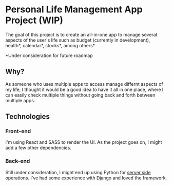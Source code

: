 # Personal Life Management App Project (WIP)

The goal of this project is to create an all-in-one app to manage several aspects of the user's life such as budget (currently in development), health*, calendar*, stocks*, among others*

*Under consideration for future roadmap

## Why?

As someone who uses multiple apps to access manage differnt aspects of my life, I thought it would be a good idea to have it all in one place, where I can easily check multiple things without going back and forth between multiple apps.

## Technologies

### Front-end
I'm using React and SASS to render the UI. As the project goes on, I might add a few other dependencies.

### Back-end
Still under consideration, I might end up using Python for [server side](https://github.com/filipeqm94/project1-server) operations. I've had some experience with Django and loved the framework.